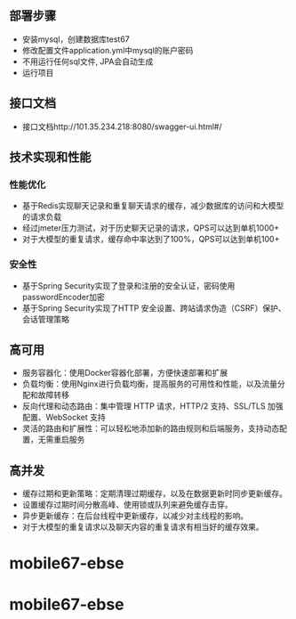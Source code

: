 ## 部署步骤
* 安装mysql，创建数据库test67
* 修改配置文件application.yml中mysql的账户密码
* 不用运行任何sql文件, JPA会自动生成
* 运行项目

## 接口文档
* 接口文档http://101.35.234.218:8080/swagger-ui.html#/

## 技术实现和性能
### 性能优化
- 基于Redis实现聊天记录和重复聊天请求的缓存，减少数据库的访问和大模型的请求负载
- 经过jmeter压力测试，对于历史聊天记录的请求，QPS可以达到单机1000+
- 对于大模型的重复请求，缓存命中率达到了100%，QPS可以达到单机100+

### 安全性
- 基于Spring Security实现了登录和注册的安全认证，密码使用passwordEncoder加密
- 基于Spring Security实现了HTTP 安全设置、跨站请求伪造（CSRF）保护、会话管理策略

## 高可用
* 服务容器化：使用Docker容器化部署，方便快速部署和扩展
* 负载均衡：使用Nginx进行负载均衡，提高服务的可用性和性能，以及流量分配和故障转移
* 反向代理和动态路由：集中管理 HTTP 请求，HTTP/2 支持、SSL/TLS 加强配置、WebSocket 支持
* 灵活的路由和扩展性：可以轻松地添加新的路由规则和后端服务，支持动态配置，无需重启服务

## 高并发
* 缓存过期和更新策略：定期清理过期缓存，以及在数据更新时同步更新缓存。
* 设置缓存过期时间分散高峰、使用锁或队列来避免缓存击穿。
* 异步更新缓存：在后台线程中更新缓存，以减少对主线程的影响。
* 对于大模型的重复请求以及聊天内容的重复请求有相当好的缓存效果。
# mobile67-ebse
# mobile67-ebse
